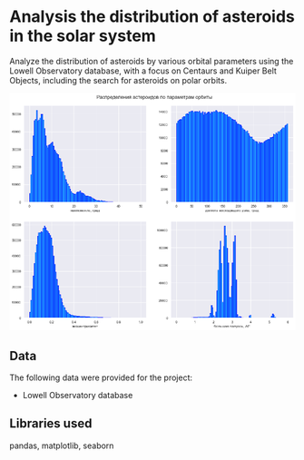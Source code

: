 # Analysis the distribution of asteroids in the solar system

Analyze the distribution of asteroids by various orbital parameters using the Lowell Observatory database, with a focus on Centaurs and Kuiper Belt Objects, including the search for asteroids on polar orbits.

![Asteroid distribution](asteroid_orbit_distribution.png)

## Data

The following data were provided for the project:
- Lowell Observatory database

## Libraries used
pandas, matplotlib, seaborn
